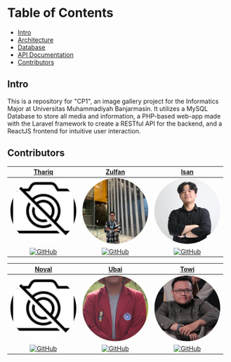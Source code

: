 # Table of Contents
- [Intro](#intro)
- [Architecture](#architecture)
- [Database](#database)
- [API Documentation](#api-documentation)
- [Contributors](#contributors)

## Intro
This is a repository for "CP1", an image gallery project for the Informatics Major at Universitas Muhammadiyah Banjarmasin. It utilizes a MySQL Database to store all media and information, a PHP-based web-app made with the Laravel framework to create a RESTful API for the backend, and a ReactJS frontend for intuitive user interaction.

## Contributors
|                 <a href="#" target="_blank">**Thariq**</a>                 |                 <a href="#" target="_blank">**Zulfan**</a>                 |                 <a href="#" target="_blank">**Isan**</a>                 |
| :---------------------------------------------------------------------------------------------------------: | :---------------------------------------------------------------------------------------------------------: | :---------------------------------------------------------------------------------------------------------: |
| <img src="https://github.com/Bayyeee/CP1/blob/master/Team/no_foto.png" alt="Thariq" style="border-radius: 50%; width: 150px; height: 150px; object-fit: cover;"> | <img src="https://github.com/Bayyeee/CP1/blob/master/Team/zulfan.jpeg" alt="Zulfan" style="border-radius: 50%; width: 150px; height: 150px; object-fit: cover;"> | <img src="https://github.com/Bayyeee/CP1/blob/master/Team/isan.jpeg" alt="Isan" style="border-radius: 50%; width: 150px; height: 150px; object-fit: cover;"> |
|        [![GitHub](https://img.shields.io/badge/github-121013?style=for-the-badge&logo=github&logoColor=white)](https://github.com/Freinz)      |        [![GitHub](https://img.shields.io/badge/github-121013?style=for-the-badge&logo=github&logoColor=white)](https://github.com/)         |         [![GitHub](https://img.shields.io/badge/github-121013?style=for-the-badge&logo=github&logoColor=white)](https://github.com/)      |

|                 <a href="#" target="_blank">**Noval**</a>                 |                 <a href="#" target="_blank">**Ubai**</a>                 |                 <a href="#" target="_blank">**Towi**</a>                 |
| :---------------------------------------------------------------------------------------------------------: | :---------------------------------------------------------------------------------------------------------: | :---------------------------------------------------------------------------------------------------------: |
| <img src="https://github.com/Bayyeee/CP1/blob/master/Team/no_foto.png" alt="Noval" style="border-radius: 50%; width: 150px; height: 150px; object-fit: cover;"> | <img src="https://github.com/Bayyeee/CP1/blob/master/Team/ubai.png" alt="Ubai" style="border-radius: 50%; width: 150px; height: 150px; object-fit: cover;"> | <img src="https://github.com/Bayyeee/CP1/blob/master/Team/towi.jpg" alt="Towi" style="border-radius: 50%; width: 150px; height: 150px; object-fit: cover;"> |
|        [![GitHub](https://img.shields.io/badge/github-121013?style=for-the-badge&logo=github&logoColor=white)](https://github.com/Noval0857)         |        [![GitHub](https://img.shields.io/badge/github-121013?style=for-the-badge&logo=github&logoColor=white)](https://github.com/Bayyeee)         |        [![GitHub](https://img.shields.io/badge/github-121013?style=for-the-badge&logo=github&logoColor=white)](https://github.com/caynine9)         |
